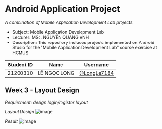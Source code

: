# Android Application Project
_A combination of Mobile Application Development Lab projects_
- Subject: Mobile Application Development Lab
- Lecturer: MSc. NGUYỄN QUANG ANH
- Description: This repository includes projects implemented on Android Studio for the "Mobile Application Development Lab" course exercise at HCMUS

| Student ID | Name           | Username                                     |
|------------|----------------|----------------------------------------------|
| 21200310   | LÊ NGỌC LONG   | [@LongLe7184](https://github.com/LongLe7184) |

## Week 3 - Layout Design
_Requirement: design login/register layout_

_Layout Design_
![image](https://github.com/user-attachments/assets/d6e8ecee-10c2-4a1b-8e92-9cba9f534a23)

_Result_
![image](https://github.com/user-attachments/assets/a5dd39ec-49f9-4343-bca4-becd4c554d42)
